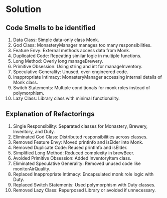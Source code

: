 # Solution

## Code Smells to be identified
1. Data Class: Simple data-only class Monk.
2. God Class: MonasteryManager manages too many responsibilities.
3. Feature Envy: External methods access data from Monk.
4. Duplicated Code: Repeating similar logic in multiple functions.
5. Long Method: Overly long manageBrewery.
6. Primitive Obsession: Using string and int for manageInventory.
7. Speculative Generality: Unused, over-engineered code.
8. Inappropriate Intimacy: MonasteryManager accessing internal details of Monk class.
9. Switch Statements: Multiple conditionals for monk roles instead of polymorphism.
10. Lazy Class: Library class with minimal functionality.

## Explanation of Refactorings
1. Single Responsibility: Separated classes for Monastery, Brewery, Inventory, and Duty.
2. Eliminated God Class: Distributed responsibilities across classes.
3. Removed Feature Envy: Moved printInfo and isElder into Monk.
4. Removed Duplicate Code: Reused printInfo and isElder.
5. Simplified Long Method: Reduced complexity in brewBeer.
6. Avoided Primitive Obsession: Added InventoryItem class.
7. Eliminated Speculative Generality: Removed unused code like monitorAirQuality.
8. Replaced Inappropriate Intimacy: Encapsulated monk role logic with Duty.
9. Replaced Switch Statements: Used polymorphism with Duty classes.
10. Removed Lazy Class: Repurposed Library or avoided if unnecessary.